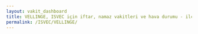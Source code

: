 ```yaml
---
layout: vakit_dashboard
title: VELLINGE, ISVEC için iftar, namaz vakitleri ve hava durumu - ilçe/eyalet seç
permalink: /ISVEC/VELLINGE/
---
```


<script type="text/javascript">
  var GLOBAL_COUNTRY = 'ISVEC';
  var GLOBAL_CITY = 'VELLINGE';
  var GLOBAL_STATE = '';
  var lat = 72;
  var lon = 21;
</script>

